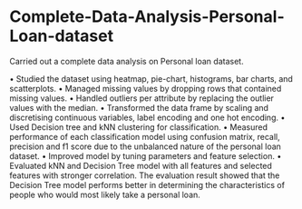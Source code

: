 # Complete-Data-Analysis-Personal-Loan-dataset
Carried out a complete data analysis on Personal loan dataset.

•	Studied the dataset using heatmap, pie-chart, histograms, bar charts, and scatterplots.
•	Managed missing values by dropping rows that contained missing values.
•	Handled outliers per attribute by replacing the outlier values with the median.
•	Transformed the data frame by scaling and discretising continuous variables, label encoding and one hot encoding.
•	Used Decision tree and kNN clustering for classification.
•	Measured performance of each classification model using confusion matrix, recall, precision and f1 score due to the unbalanced nature of the personal loan dataset.
•	Improved model by tuning parameters and feature selection.
•	Evaluated kNN and Decision Tree model with all features and selected features with stronger correlation. The evaluation result showed that the Decision Tree model performs better in determining the characteristics of people who would most likely take a personal loan.
